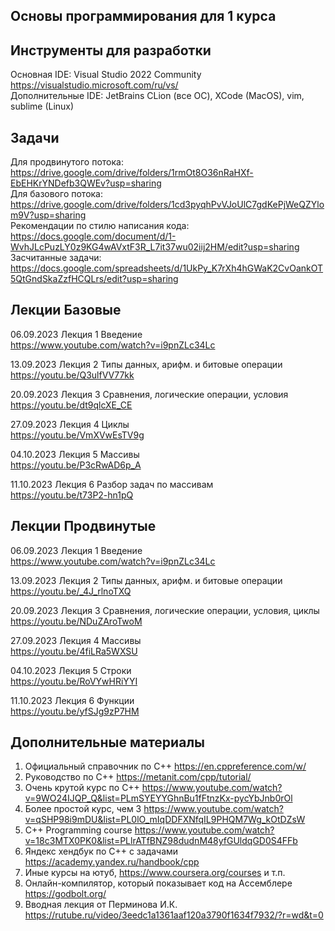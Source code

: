 ## Основы программирования для 1 курса

## Инструменты для разработки
Основная IDE: Visual Studio 2022 Community https://visualstudio.microsoft.com/ru/vs/  
Дополнительные IDE: JetBrains CLion (все ОС), XCode (MacOS), vim, sublime (Linux)

## Задачи
Для продвинутого потока: https://drive.google.com/drive/folders/1rmOt8O36nRaHXf-EbEHKrYNDefb3QWEv?usp=sharing  
Для базового потока: https://drive.google.com/drive/folders/1cd3pyqhPvVJoUlC7gdKePjWeQZYlom9V?usp=sharing  
Рекомендации по стилю написания кода: https://docs.google.com/document/d/1-WvhJLcPuzLY0z9KG4wAVxtF3R_L7it37wu02iij2HM/edit?usp=sharing  
Засчитанные задачи: https://docs.google.com/spreadsheets/d/1UkPy_K7rXh4hGWaK2CvOankOT5QtGndSkaZzfHCQLrs/edit?usp=sharing

## Лекции Базовые
06.09.2023 Лекция 1 Введение  
https://www.youtube.com/watch?v=i9pnZLc34Lc

13.09.2023 Лекция 2 Типы данных, арифм. и битовые операции  
https://youtu.be/Q3ulfVV77kk  

20.09.2023 Лекция 3 Сравнения, логические операции, условия  
https://youtu.be/dt9qlcXE_CE  

27.09.2023 Лекция 4 Циклы  
https://youtu.be/VmXVwEsTV9g  

04.10.2023 Лекция 5 Массивы  
https://youtu.be/P3cRwAD6p_A  

11.10.2023 Лекция 6 Разбор задач по массивам  
https://youtu.be/t73P2-hn1pQ  

## Лекции Продвинутые
06.09.2023 Лекция 1 Введение  
https://www.youtube.com/watch?v=i9pnZLc34Lc  

13.09.2023 Лекция 2 Типы данных, арифм. и битовые операции  
https://youtu.be/_4J_rlnoTXQ  

20.09.2023 Лекция 3 Сравнения, логические операции, условия, циклы  
https://youtu.be/NDuZAroTwoM  

27.09.2023 Лекция 4 Массивы  
https://youtu.be/4fiLRa5WXSU  

04.10.2023 Лекция 5 Строки  
https://youtu.be/RoVYwHRiYYI  

11.10.2023 Лекция 6 Функции  
https://youtu.be/yfSJg9zP7HM  

## Дополнительные материалы
1. Официальный справочник по С++ https://en.cppreference.com/w/  
2. Руководство по С++ https://metanit.com/cpp/tutorial/  
3. Очень крутой курс по С++ https://www.youtube.com/watch?v=9WO24IJQP_Q&list=PLmSYEYYGhnBu1fFtnzKx-pycYbJnb0rOl
4. Более простой курс, чем 3 https://www.youtube.com/watch?v=qSHP98i9mDU&list=PL0lO_mIqDDFXNfqIL9PHQM7Wg_kOtDZsW
5. C++ Programming course https://www.youtube.com/watch?v=18c3MTX0PK0&list=PLlrATfBNZ98dudnM48yfGUldqGD0S4FFb
6. Яндекс хендбук по С++ с задачами https://academy.yandex.ru/handbook/cpp  
7. Иные курсы на ютуб, https://www.coursera.org/courses и т.п.  
8. Онлайн-компилятор, который показывает код на Ассемблере https://godbolt.org/  
9. Вводная лекция от Перминова И.К. https://rutube.ru/video/3eedc1a1361aaf120a3790f1634f7932/?r=wd&t=0  

